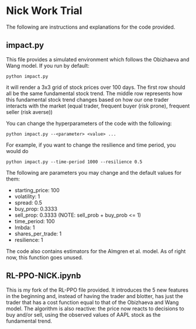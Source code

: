 # Nick Work Trial

The following are instructions and explanations for the code provided.

## impact.py

This file provides a simulated environment which follows the Obizhaeva and Wang model. If you run by default:

```console
python impact.py
```

it will render a 3x3 grid of stock prices over 100 days. The first row should all be the same fundamental stock trend.
The middle row represents how this fundamental stock trend changes based on how our one trader interacts with the market (equal trader, frequent buyer (risk prone), frequent seller (risk averse))

You can change the hyperparameters of the code with the following:

```console
python impact.py --<parameter> <value> ...
```

For example, if you want to change the resilience and time period, you would do

```console
python impact.py --time-period 1000 --resilience 0.5
```

The following are parameters you may change and the default values for them:

- starting_price: 100
- volatility: 1
- spread: 0.5
- buy_prop: 0.3333
- sell_prop: 0.3333 (NOTE: sell_prob + buy_prob <= 1)
- time_period: 100
- lmbda: 1
- shares_per_trade: 1
- resilience: 1

The code also contains estimators for the Almgren et al. model. As of right now, this function goes unused.

## RL-PPO-NICK.ipynb

This is my fork of the RL-PPO file provided. It introduces the 5 new features in the beginning and, instead of having the trader and blotter, has just the trader that has a cost function equal to that of the Obizhaeva and Wang model. The algorithm is also reactive: the price now reacts to decisions to buy and/or sell, using the observed values of AAPL stock as the fundamental trend.